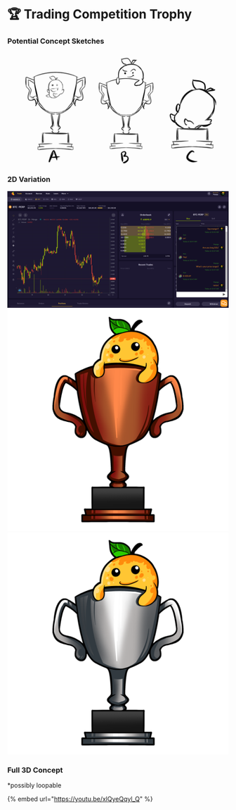 # 🏆 Trading Competition Trophy

### Potential Concept Sketches

![](<../../.gitbook/assets/image (6) (1).png>)

### 2D Variation

![](<../../.gitbook/assets/image (12) (1).png>)![](<../../.gitbook/assets/image (14) (1).png>)![](<../../.gitbook/assets/image (13) (1).png>)

### Full 3D Concept

\*possibly loopable&#x20;

{% embed url="https://youtu.be/xlQyeQqyl_Q" %}
